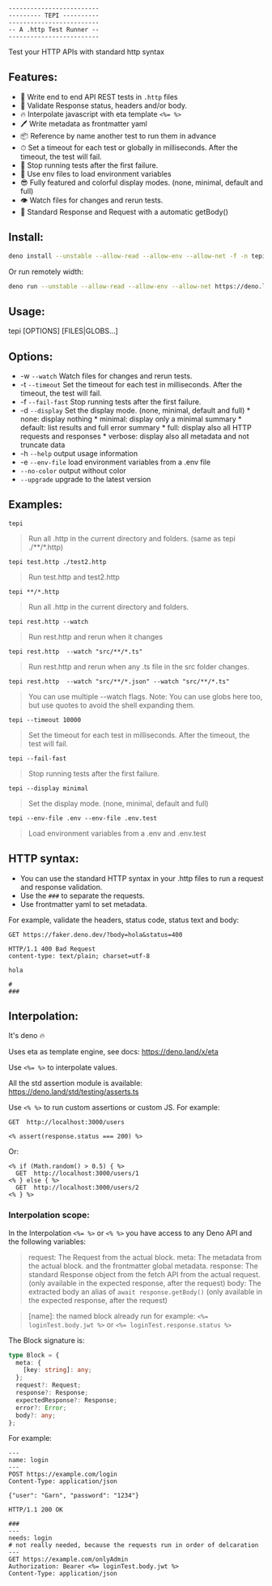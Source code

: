 ```
-------------------------
--------- TEPI ----------
-------------------------
-- A .http Test Runner --
-------------------------
```

Test your HTTP APIs with standard http syntax

## Features:

- 📝 Write end to end API REST tests in `.http` files
- 🔎 Validate Response status, headers and/or body.
- 🔥 Interpolate javascript with eta template `<%= %>`
- 🖊 Write metadata as frontmatter yaml
- 📦 Reference by name another test to run them in advance
- ⏱ Set a timeout for each test or globally in milliseconds. After the timeout,
  the test will fail.
- 🚨 Stop running tests after the first failure.
- 🔋 Use env files to load environment variables
- 😎 Fully featured and colorful display modes. (none, minimal, default and full)
- 👁 Watch files for changes and rerun tests.
- 🍯 Standard Response and Request with a automatic getBody()

## Install:

```bash
deno install --unstable --allow-read --allow-env --allow-net -f -n tepi https://deno.land/x/tepi/src/cli.ts
```

Or run remotely width:

```bash
deno run --unstable --allow-read --allow-env --allow-net https://deno.land/x/tepi/src/cli.ts
```

## Usage:

tepi [OPTIONS] [FILES|GLOBS...]

## Options:

- -w `--watch` Watch files for changes and rerun tests.
- -t `--timeout` Set the timeout for each test in milliseconds. After the
  timeout, the test will fail.
- -f `--fail-fast` Stop running tests after the first failure.
- -d `--display` Set the display mode. (none, minimal, default and full) * none:
  display nothing * minimal: display only a minimal summary * default: list
  results and full error summary * full: display also all HTTP requests and
  responses * verbose: display also all metadata and not truncate data
- -h `--help` output usage information
- -e `--env-file` load environment variables from a .env file
- `--no-color` output without color
- `--upgrade` upgrade to the latest version

## Examples:

`tepi`

> Run all .http in the current directory and folders. (same as tepi ./**/*.http)

`tepi test.http ./test2.http`

> Run test.http and test2.http

`tepi **/*.http`

> Run all .http in the current directory and folders.

`tepi rest.http --watch`

> Run rest.http and rerun when it changes

`tepi rest.http  --watch "src/**/*.ts"`

> Run rest.http and rerun when any .ts file in the src folder changes.

`tepi rest.http  --watch "src/**/*.json" --watch "src/**/*.ts"`

> You can use multiple --watch flags. Note: You can use globs here too, but use
> quotes to avoid the shell expanding them.

`tepi --timeout 10000`

> Set the timeout for each test in milliseconds. After the timeout, the test
> will fail.

`tepi --fail-fast`

> Stop running tests after the first failure.

`tepi --display minimal`

> Set the display mode. (none, minimal, default and full)

`tepi --env-file .env --env-file .env.test`

> Load environment variables from a .env and .env.test

## HTTP syntax:

- You can use the standard HTTP syntax in your .http files to run a request and
  response validation.
- Use the `###` to separate the requests.
- Use frontmatter yaml to set metadata.

For example, validate the headers, status code, status text and body:

```
GET https://faker.deno.dev/?body=hola&status=400

HTTP/1.1 400 Bad Request
content-type: text/plain; charset=utf-8

hola

#
###
```

## Interpolation:

It's deno 🔥

Uses eta as template engine, see docs: https://deno.land/x/eta

Use `<%= %>` to interpolate values.

All the std assertion module is available:
https://deno.land/std/testing/asserts.ts

Use `<% %>` to run custom assertions or custom JS. For example:

```
GET  http://localhost:3000/users

<% assert(response.status === 200) %>
```

Or:

```
<% if (Math.random() > 0.5) { %>
  GET  http://localhost:3000/users/1
<% } else { %>
  GET  http://localhost:3000/users/2
<% } %>
```

### Interpolation scope:

In the Interpolation `<%= %>` or `<% %>` you have access to any Deno API and the
following variables:

> request: The Request from the actual block. meta: The metadata from the actual
> block. and the frontmatter global metadata. response: The standard Response
> object from the fetch API from the actual request. (only available in the
> expected response, after the request) body: The extracted body an alias of
> `await response.getBody()` (only available in the expected response, after the
> request)

> [name]: the named block already run for example: `<%= loginTest.body.jwt %>`
> or `<%= loginTest.response.status %>`

The Block signature is:

```ts
type Block = {
  meta: {
    [key: string]: any;
  };
  request?: Request;
  response?: Response;
  expectedResponse?: Response;
  error?: Error;
  body?: any;
};
```

For example:

```
---
name: login
---
POST https://example.com/login
Content-Type: application/json

{"user": "Garn", "password": "1234"}

HTTP/1.1 200 OK

###
---
needs: login
# not really needed, because the requests run in order of delcaration
---
GET https://example.com/onlyAdmin
Authorization: Bearer <%= loginTest.body.jwt %>
Content-Type: application/json
```
